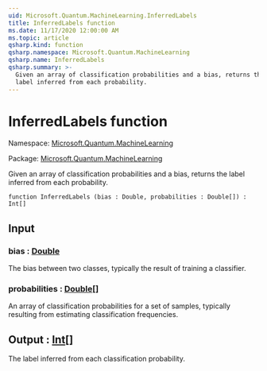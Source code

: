 ```yaml
---
uid: Microsoft.Quantum.MachineLearning.InferredLabels
title: InferredLabels function
ms.date: 11/17/2020 12:00:00 AM
ms.topic: article
qsharp.kind: function
qsharp.namespace: Microsoft.Quantum.MachineLearning
qsharp.name: InferredLabels
qsharp.summary: >-
  Given an array of classification probabilities and a bias, returns the
  label inferred from each probability.
---
```


# InferredLabels function

Namespace: [Microsoft.Quantum.MachineLearning](xref:Microsoft.Quantum.MachineLearning)

Package: [Microsoft.Quantum.MachineLearning](https://nuget.org/packages/Microsoft.Quantum.MachineLearning)


Given an array of classification probabilities and a bias, returns thelabel inferred from each probability.

```qsharp
function InferredLabels (bias : Double, probabilities : Double[]) : Int[]
```


## Input

### bias : [Double](xref:microsoft.quantum.lang-ref.double)

The bias between two classes, typically the result of training aclassifier.


### probabilities : [Double](xref:microsoft.quantum.lang-ref.double)[]

An array of classification probabilities for a set of samples, typicallyresulting from estimating classification frequencies.



## Output : [Int](xref:microsoft.quantum.lang-ref.int)[]

The label inferred from each classification probability.